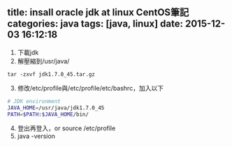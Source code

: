 title: insall oracle jdk at linux CentOS筆記
categories: java
tags: [java, linux]
date: 2015-12-03 16:12:18
---

<!-- more -->
1. 下載jdk
2. 解壓縮到/usr/java/
```
tar -zxvf jdk1.7.0_45.tar.gz
```

3. 修改/etc/profile與/etc/profile/etc/bashrc，加入以下
``` bash
# JDK environment
JAVA_HOME=/usr/java/jdk1.7.0_45
PATH=$PATH:$JAVA_HOME/bin/
```

4. 登出再登入，or source /etc/profile
5. java -version

